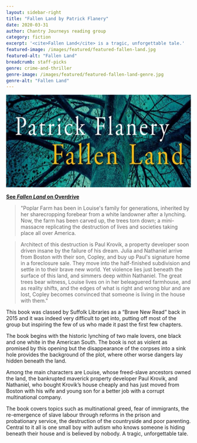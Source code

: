 ```yaml
---
layout: sidebar-right
title: "Fallen Land by Patrick Flanery"
date: 2020-03-31
author: Chantry Journeys reading group
category: fiction
excerpt: '<cite>Fallen Land</cite> is a tragic, unforgettable tale.'
featured-image: /images/featured/featured-fallen-land.jpg
featured-alt: "Fallen Land"
breadcrumb: staff-picks
genre: crime-and-thriller
genre-image: /images/featured/featured-fallen-land-genre.jpg
genre-alt: "Fallen Land"
---
```


![Fallen Land](/images/featured/featured-fallen-land.jpg)

**[See <cite>Fallen Land</cite> on Overdrive](https://suffolklibraries.overdrive.com/media/3803136)**

> "Poplar Farm has been in Louise's family for generations, inherited by her sharecropping forebear from a white landowner after a lynching. Now, the farm has been carved up, the trees torn down; a mini-massacre replicating the destruction of lives and societies taking place all over America.

> Architect of this destruction is Paul Krovik, a property developer soon driven insane by the failure of his dream. Julia and Nathaniel arrive from Boston with their son, Copley, and buy up Paul's signature home in a foreclosure sale. They move into the half-finished subdivision and settle in to their brave new world. Yet violence lies just beneath the surface of this land, and simmers deep within Nathaniel. The great trees bear witness, Louise lives on in her beleaguered farmhouse, and as reality shifts, and the edges of what is right and wrong blur and are lost, Copley becomes convinced that someone is living in the house with them."

This book was classed by Suffolk Libraries as a “Brave New Read” back in 2015 and it was indeed very difficult to get into, putting off most of the group but inspiring the few of us who made it past the first few chapters.

The book begins with the historic lynching of two male lovers, one black and one white in the American South. The book is not as violent as promised by this opening but the disappearance of the corpses into a sink hole provides the background of the plot, where other worse dangers lay hidden beneath the land.

Among the main characters are Louise, whose freed-slave ancestors owned the land, the bankrupted maverick property developer Paul Krovik, and Nathaniel, who bought Krovik’s house cheaply and has just moved from Boston with his wife and young son for a better job with a corrupt multinational company.

The book covers topics such as multinational greed, fear of immigrants, the re-emergence of slave labour through reforms in the prison and probationary service, the destruction of the countryside and poor parenting. Central to it all is one small boy with autism who knows someone is hiding beneath their house and is believed by nobody. A tragic, unforgettable tale.  
